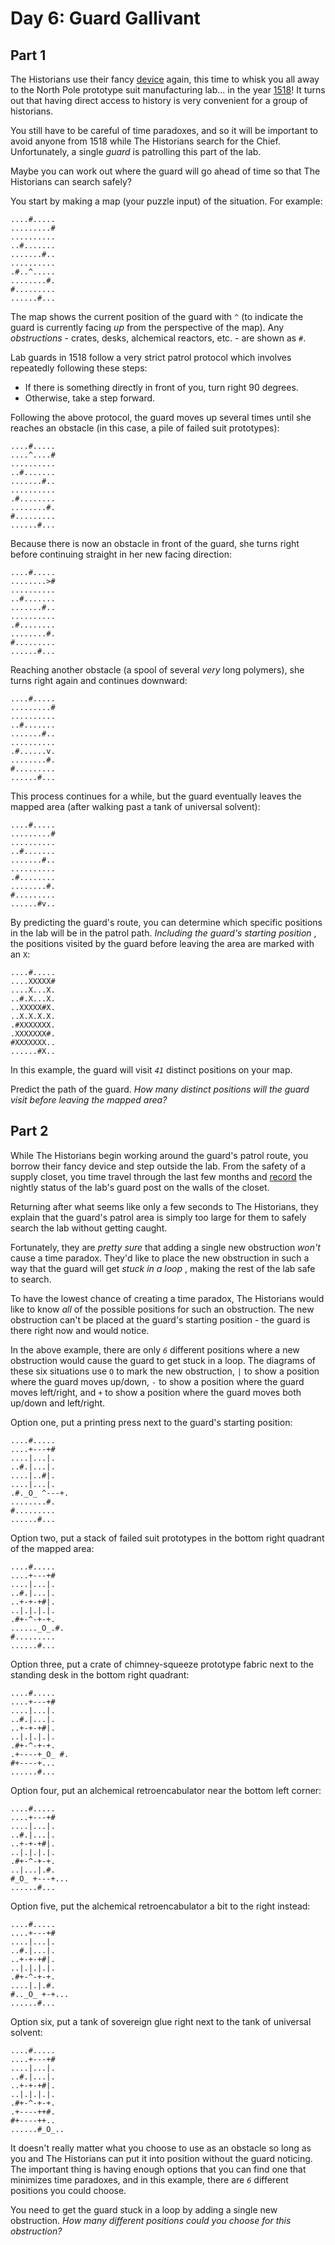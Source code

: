 # Day 6: Guard Gallivant


## Part 1
The Historians use their fancy [device](https://adventofcode.com/2024/day/4)
again, this time to whisk you all away to the North Pole prototype suit
manufacturing lab... in the year [1518](https://adventofcode.com/2018/day/5)!
It turns out that having direct access to history is very convenient for a
group of historians.

You still have to be careful of time paradoxes, and so it will be important to
avoid anyone from 1518 while The Historians search for the Chief.
Unfortunately, a single _guard_ is patrolling this part of the lab.

Maybe you can work out where the guard will go ahead of time so that The
Historians can search safely?

You start by making a map (your puzzle input) of the situation. For example:

    
    
    ....#.....
    .........#
    ..........
    ..#.......
    .......#..
    ..........
    .#..^.....
    ........#.
    #.........
    ......#...
    

The map shows the current position of the guard with `^` (to indicate the
guard is currently facing _up_ from the perspective of the map). Any
_obstructions_ \- crates, desks, alchemical reactors, etc. - are shown as `#`.

Lab guards in 1518 follow a very strict patrol protocol which involves
repeatedly following these steps:

  * If there is something directly in front of you, turn right 90 degrees.
  * Otherwise, take a step forward.

Following the above protocol, the guard moves up several times until she
reaches an obstacle (in this case, a pile of failed suit prototypes):

    
    
    ....#.....
    ....^....#
    ..........
    ..#.......
    .......#..
    ..........
    .#........
    ........#.
    #.........
    ......#...
    

Because there is now an obstacle in front of the guard, she turns right before
continuing straight in her new facing direction:

    
    
    ....#.....
    ........>#
    ..........
    ..#.......
    .......#..
    ..........
    .#........
    ........#.
    #.........
    ......#...
    

Reaching another obstacle (a spool of several _very_ long polymers), she turns
right again and continues downward:

    
    
    ....#.....
    .........#
    ..........
    ..#.......
    .......#..
    ..........
    .#......v.
    ........#.
    #.........
    ......#...
    

This process continues for a while, but the guard eventually leaves the mapped
area (after walking past a tank of universal solvent):

    
    
    ....#.....
    .........#
    ..........
    ..#.......
    .......#..
    ..........
    .#........
    ........#.
    #.........
    ......#v..
    

By predicting the guard's route, you can determine which specific positions in
the lab will be in the patrol path. _Including the guard's starting position_
, the positions visited by the guard before leaving the area are marked with
an `X`:

    
    
    ....#.....
    ....XXXXX#
    ....X...X.
    ..#.X...X.
    ..XXXXX#X.
    ..X.X.X.X.
    .#XXXXXXX.
    .XXXXXXX#.
    #XXXXXXX..
    ......#X..
    

In this example, the guard will visit _`41`_ distinct positions on your map.

Predict the path of the guard. _How many distinct positions will the guard
visit before leaving the mapped area?_




## Part 2
While The Historians begin working around the guard's patrol route, you borrow
their fancy device and step outside the lab. From the safety of a supply
closet, you time travel through the last few months and
[record](https://adventofcode.com/2018/day/4) the nightly status of the lab's
guard post on the walls of the closet.

Returning after what seems like only a few seconds to The Historians, they
explain that the guard's patrol area is simply too large for them to safely
search the lab without getting caught.

Fortunately, they are _pretty sure_ that adding a single new obstruction
_won't_ cause a time paradox. They'd like to place the new obstruction in such
a way that the guard will get _stuck in a loop_ , making the rest of the lab
safe to search.

To have the lowest chance of creating a time paradox, The Historians would
like to know _all_ of the possible positions for such an obstruction. The new
obstruction can't be placed at the guard's starting position - the guard is
there right now and would notice.

In the above example, there are only _`6`_ different positions where a new
obstruction would cause the guard to get stuck in a loop. The diagrams of
these six situations use `O` to mark the new obstruction, `|` to show a
position where the guard moves up/down, `-` to show a position where the guard
moves left/right, and `+` to show a position where the guard moves both
up/down and left/right.

Option one, put a printing press next to the guard's starting position:

    
    
    ....#.....
    ....+---+#
    ....|...|.
    ..#.|...|.
    ....|..#|.
    ....|...|.
    .#._O_ ^---+.
    ........#.
    #.........
    ......#...
    

Option two, put a stack of failed suit prototypes in the bottom right quadrant
of the mapped area:

    
    
    ....#.....
    ....+---+#
    ....|...|.
    ..#.|...|.
    ..+-+-+#|.
    ..|.|.|.|.
    .#+-^-+-+.
    ......_O_.#.
    #.........
    ......#...
    

Option three, put a crate of chimney-squeeze prototype fabric next to the
standing desk in the bottom right quadrant:

    
    
    ....#.....
    ....+---+#
    ....|...|.
    ..#.|...|.
    ..+-+-+#|.
    ..|.|.|.|.
    .#+-^-+-+.
    .+----+_O_ #.
    #+----+...
    ......#...
    

Option four, put an alchemical retroencabulator near the bottom left corner:

    
    
    ....#.....
    ....+---+#
    ....|...|.
    ..#.|...|.
    ..+-+-+#|.
    ..|.|.|.|.
    .#+-^-+-+.
    ..|...|.#.
    #_O_ +---+...
    ......#...
    

Option five, put the alchemical retroencabulator a bit to the right instead:

    
    
    ....#.....
    ....+---+#
    ....|...|.
    ..#.|...|.
    ..+-+-+#|.
    ..|.|.|.|.
    .#+-^-+-+.
    ....|.|.#.
    #.._O_ +-+...
    ......#...
    

Option six, put a tank of sovereign glue right next to the tank of universal
solvent:

    
    
    ....#.....
    ....+---+#
    ....|...|.
    ..#.|...|.
    ..+-+-+#|.
    ..|.|.|.|.
    .#+-^-+-+.
    .+----++#.
    #+----++..
    ......#_O_..
    

It doesn't really matter what you choose to use as an obstacle so long as you
and The Historians can put it into position without the guard noticing. The
important thing is having enough options that you can find one that minimizes
time paradoxes, and in this example, there are _`6`_ different positions you
could choose.

You need to get the guard stuck in a loop by adding a single new obstruction.
_How many different positions could you choose for this obstruction?_


